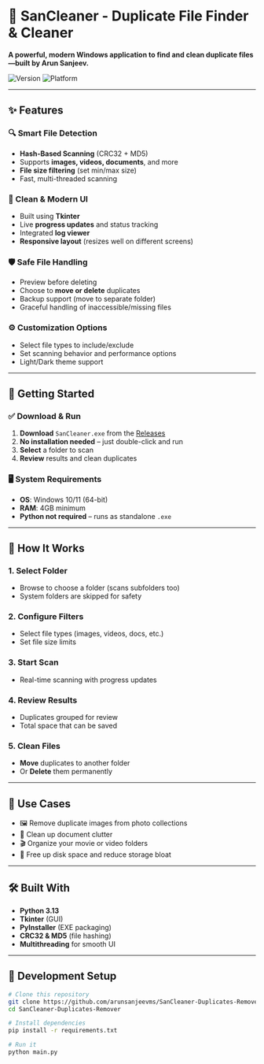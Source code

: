 # 🧹 SanCleaner - Duplicate File Finder & Cleaner

**A powerful, modern Windows application to find and clean duplicate files—built by Arun Sanjeev.**

![Version](https://img.shields.io/badge/Version-1.0.0-green)
![Platform](https://img.shields.io/badge/Platform-Windows-blue)


---

## ✨ Features

### 🔍 Smart File Detection
- **Hash-Based Scanning** (CRC32 + MD5)
- Supports **images, videos, documents**, and more
- **File size filtering** (set min/max size)
- Fast, multi-threaded scanning

### 🎨 Clean & Modern UI
- Built using **Tkinter**
- Live **progress updates** and status tracking
- Integrated **log viewer**
- **Responsive layout** (resizes well on different screens)

### 🛡️ Safe File Handling
- Preview before deleting
- Choose to **move or delete** duplicates
- Backup support (move to separate folder)
- Graceful handling of inaccessible/missing files

### ⚙️ Customization Options
- Select file types to include/exclude
- Set scanning behavior and performance options
- Light/Dark theme support

---

## 🚀 Getting Started

### ✅ Download & Run
1. **Download** `SanCleaner.exe` from the [Releases](https://github.com/arunsanjeevms/SanCleaner-Duplicates-Remover/releases)
2. **No installation needed** – just double-click and run
3. **Select** a folder to scan
4. **Review** results and clean duplicates

### 🖥️ System Requirements
- **OS**: Windows 10/11 (64-bit)
- **RAM**: 4GB minimum
- **Python not required** – runs as standalone `.exe`

---

## 📖 How It Works

### 1. Select Folder
- Browse to choose a folder (scans subfolders too)
- System folders are skipped for safety

### 2. Configure Filters
- Select file types (images, videos, docs, etc.)
- Set file size limits

### 3. Start Scan
- Real-time scanning with progress updates

### 4. Review Results
- Duplicates grouped for review
- Total space that can be saved

### 5. Clean Files
- **Move** duplicates to another folder
- Or **Delete** them permanently

---

## 🎯 Use Cases

- 🖼️ Remove duplicate images from photo collections  
- 📁 Clean up document clutter  
- 🎬 Organize your movie or video folders  
- 💾 Free up disk space and reduce storage bloat  

---

## 🛠️ Built With

- **Python 3.13**
- **Tkinter** (GUI)
- **PyInstaller** (EXE packaging)
- **CRC32 & MD5** (file hashing)
- **Multithreading** for smooth UI

---

## 🧪 Development Setup

```bash
# Clone this repository
git clone https://github.com/arunsanjeevms/SanCleaner-Duplicates-Remover.git
cd SanCleaner-Duplicates-Remover

# Install dependencies
pip install -r requirements.txt

# Run it
python main.py
